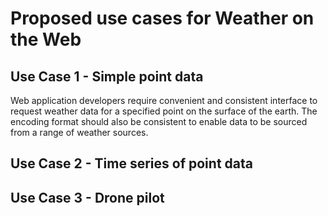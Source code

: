 # Proposed use cases for Weather on the Web

## Use Case 1 - Simple point data
Web application developers require convenient and consistent interface to request weather data for a specified point on the surface of the earth. The encoding format should also be consistent to enable data to be sourced from a range of weather sources.

## Use Case 2 - Time series of point data
 
## Use Case 3 - Drone pilot 
